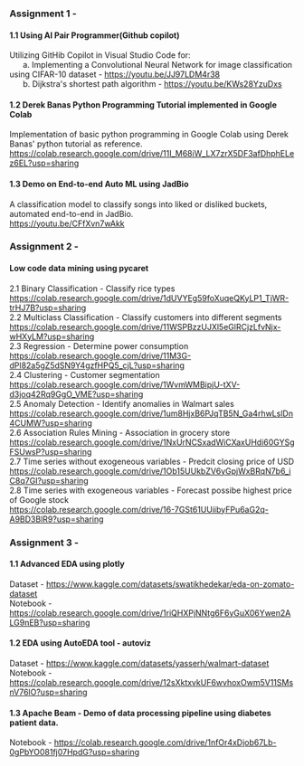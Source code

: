 ### Assignment 1 - 
#### 1.1 Using AI Pair Programmer(Github copilot)
Utilizing GitHib Copilot in Visual Studio Code for: <br>
&nbsp; &nbsp; &nbsp; a. Implementing a Convolutional Neural Network for image classification using CIFAR-10 dataset - https://youtu.be/JJ97LDM4r38 <br> 
&nbsp; &nbsp; &nbsp; b. Dijkstra's shortest path algorithm - https://youtu.be/KWs28YzuDxs

#### 1.2 Derek Banas Python Programming Tutorial implemented in Google Colab
Implementation of basic python programming in Google Colab using Derek Banas' python tutorial as reference. <br>
https://colab.research.google.com/drive/11I_M68iW_LX7zrX5DF3afDhphELez6EL?usp=sharing

#### 1.3 Demo on End-to-end Auto ML using JadBio
A classification model to classify songs into liked or disliked buckets, automated end-to-end in JadBio. <br>
https://youtu.be/CFfXvn7wAkk

### Assignment 2 - 
#### Low code data mining using pycaret
2.1 Binary Classification - Classify rice types <br>
https://colab.research.google.com/drive/1dUVYEg59foXuqeQKyLP1_TjWR-trHJ7B?usp=sharing <br>
2.2 Multiclass Classification - Classify customers into different segments <br>
https://colab.research.google.com/drive/11WSPBzzUJXl5eGlRCjzLfvNjx-wHXyLM?usp=sharing <br>
2.3 Regression - Determine power consumption <br>
https://colab.research.google.com/drive/11M3G-dPl82a5gZ5dSN9Y4gzfHPQ5_cjL?usp=sharing <br>
2.4 Clustering - Customer segmentation <br>
https://colab.research.google.com/drive/1WvmWMBipjU-tXV-d3joq42Rq9GgO_VME?usp=sharing <br>
2.5 Anomaly Detection - Identify anomalies in Walmart sales <br>
https://colab.research.google.com/drive/1um8HjxB6PJqTB5N_Ga4rhwLslDn4CUMW?usp=sharing <br>
2.6 Association Rules Mining - Association in grocery store <br>
https://colab.research.google.com/drive/1NxUrNCSxadWiCXaxUHdi60GYSgFSUwsP?usp=sharing <br>
2.7 Time series without exogeneous variables - Predcit closing price of USD <br>
https://colab.research.google.com/drive/1Ob15UUkbZV6yGpjWxBRqN7b6_iC8q7GI?usp=sharing <br>
2.8 Time series with exogeneous variables - Forecast possibe highest price of Google stock <br>
https://colab.research.google.com/drive/16-7GSt61UUiibyFPu6aG2q-A9BD3BlR9?usp=sharing

### Assignment 3 - 
#### 1.1 Advanced EDA using plotly
Dataset - https://www.kaggle.com/datasets/swatikhedekar/eda-on-zomato-dataset <br>
Notebook - https://colab.research.google.com/drive/1riQHXPjNNtg6F6yGuX06Ywen2ALG9nEB?usp=sharing
#### 1.2 EDA using AutoEDA tool - autoviz
Dataset - https://www.kaggle.com/datasets/yasserh/walmart-dataset <br>
Notebook - https://colab.research.google.com/drive/12sXktxvkUF6wvhoxOwm5V11SMsnV76lO?usp=sharing
#### 1.3 Apache Beam - Demo of data processing pipeline using diabetes patient data. <br>
Notebook - https://colab.research.google.com/drive/1nfOr4xDjob67Lb-0gPbYO081fj07HpdG?usp=sharing

